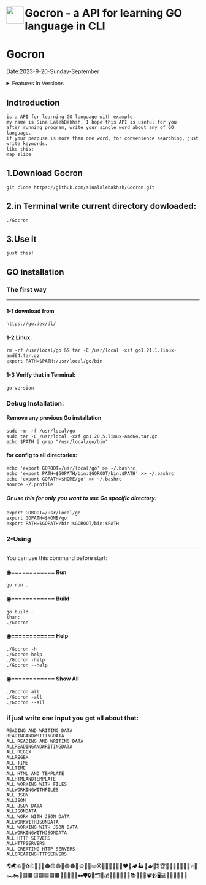 # <img src="https://github.com/sinalalebakhsh/Gocron/raw/master/public/img/favicon.png" width="45" align="left">Gocron - a API for learning GO language in CLI

# Gocron
Date:2023-9-20-Sunday-September



<details>
	<summary>
		Features In Versions
	</summary>
		<details>
			<summary>
				🎭 V1.0.4 
			</summary>
				Add Goroutines for searching concurently in data
		</details>
	<details>
		<summary>
			🖌 V1.0.5 
		</summary>
			Add Single Examples for better learning.
	</details>
	<details>
		<summary>
			🎯 v1.0.6
		</summary>
			Add Channel and rerlation between Gourotines
	</details>
	<details>
		<summary>
			🧭 v1.0.8
		</summary>
			Add message for "not found yet"
	</details>
	<details>
		<summary>
			🌍 v1.0.12
		</summary>
			Adding => All Creating HTTP Servers
	</details>
	<details>
		<summary>
			🍪 v1.0.13
		</summary>
			Add in everything Inspecting the Request
	</details>
	<details>
		<summary>
			🥎 v1.0.14
		</summary>
			⭐⭐⭐ Creating My First Server ⭐⭐⭐
	</details>
	<details>
		<summary>
			🥝 v1.0.15
		</summary>
			⭐ Add example for saving logs in TXT file from Server GO ⭐
	</details>
	<details>
		<summary>
			🔰 v1.0.16
		</summary>
			⭐ Will write in Terminal and File for feture analyzing. ⭐
	</details>
	<details>
		<summary>
			🔰 v1.0.17
		</summary>
			🔰 Will write in Terminal and File for feture analyzing. 🔰
	</details>
</details>

	

## Indtroduction 
	is a API for learning GO language with example.
	my name is Sina LalehBakhsh, I hope this API is useful for you
	after running program, write your single word about any of GO language.
	if your perpuse is more than one word, for convenience searching, just write keywords.
	like this:
	map slice


## 1.Download Gocron
	git clone https://github.com/sinalalebakhsh/Gocron.git

## 2.in Terminal write current directory dowloaded:
	./Gocron

## 3.Use it
	just this!



## GO installation
### The first way
---------------------------------------
#### 1-1 download from 
	https://go.dev/dl/ 

#### 1-2 Linux:
	rm -rf /usr/local/go && tar -C /usr/local -xzf go1.21.1.linux-amd64.tar.gz
	export PATH=$PATH:/usr/local/go/bin

#### 1-3 Verify that in Terminal:
	go version

### Debug Installation:
#### Remove any previous Go installation
	sudo rm -rf /usr/local/go 
	sudo tar -C /usr/local -xzf go1.20.5.linux-amd64.tar.gz
	echo $PATH | grep "/usr/local/go/bin"

#### for config to all directories:
	echo 'export GOROOT=/usr/local/go' >> ~/.bashrc
	echo 'export PATH=$GOPATH/bin:$GOROOT/bin:$PATH' >> ~/.bashrc
	echo 'export GOPATH=$HOME/go' >> ~/.bashrc
	source ~/.profile


##### Or use this for only you want to use Go specific directory:
	export GOROOT=/usr/local/go
	export GOPATH=$HOME/go
	export PATH=$GOPATH/bin:$GOROOT/bin:$PATH


### 2-Using
-----------------------------------------

You can use this command before start:

#### ◉============ Run
	go run .
	
#### ◉============ Build
	go build .
	than:
	./Gocron
	
#### ◉============ Help
	./Gocron -h 
	./Gocron help
	./Gocron -help
	./Gocron --help

#### ◉============ Show All
	./Gocron all
	./Gocron -all
	./Gocron --all


### if just write one input you get all about that:
	READING AND WRITING DATA
    READINGANDWRITINGDATA
    ALL READING AND WRITING DATA
    ALLREADINGANDWRITINGDATA
    ALL REGEX 
    ALLREGEX
    ALL TIME
    ALLTIME
    ALL HTML AND TEMPLATE
	ALLHTMLANDTEMPLATE
    ALL WORKING WITH FILES
	ALLWORKINGWITHFILES
    ALL JSON
	ALLJSON
	ALL JSON DATA
	ALLJSONDATA
	ALL WORK WITH JSON DATA
	ALLWORKWITHJSONDATA
	ALL WORKING WITH JSON DATA
	ALLWORKINGWITHJSONDATA
	ALL HTTP SERVERS
    ALLHTTPSERVERS
    ALL CREATING HTTP SERVERS
    ALLCREATINGHTTPSERVERS

🌎🌏🌐🏀⚽⚾🥎🏐🔴🟠🟡🟢🔵🟣🟤🔘🪙🍘🥘🫓🏵🐻🍅🍑🍊🍈🌳❤️🎾🏕🏜🍺🫖🎳🎖🏆🥇🥈🥉🎃🔥💧🌈⭐🌟🏎🏍🚂🟥🟧🟨🟩🟦🟪🟫🔶🔷💠✅🔆⏺⏹🛡🔒📌🗂📂💰📔📕📖📗📘📙📚📓📒🎥📽📹🖥💻🎹🎵🔔💎💍🎨

